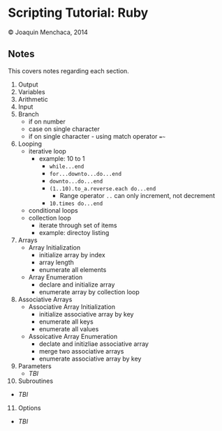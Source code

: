 # Scripting Tutorial: Ruby

© Joaquin Menchaca, 2014


## Notes 

This covers notes regarding each section.

1. Output
2. Variables
3. Arithmetic
4. Input
5. Branch
   * if on number
   * case on single character
   * if on single character - using match operator ```=~```  
6. Looping
   * iterative loop 
      * example: 10 to 1
        * ```while...end```
        * ```for...downto...do...end```
        * ```downto...do...end```
        * ```(1..10).to_a.reverse.each do...end```
          * Range operator ```..``` can only increment, not decrement
        * ```10.times do...end```
   * conditional loops
   * collection loop
      * iterate through set of items 
      * example: directoy listing
7. Arrays
   * Array Initialization
      * initialize array by index
      * array length
      * enumerate all elements
   * Array Enumeration 
      * declare and initialize array
      * enumerate array by collection loop
8. Associative Arrays
   * Associative Array Initialization
      * initialize associative array by key
      * enumerate all keys
      * enumerate all values
   * Assoicative Array Enumeration
      * declate and initizliae associative array
      * merge two associative arrays
      * enumerate associative array by key
9. Parameters
   * *TBI*
10. Subroutines
   * *TBI*
11. Options
   * *TBI*

